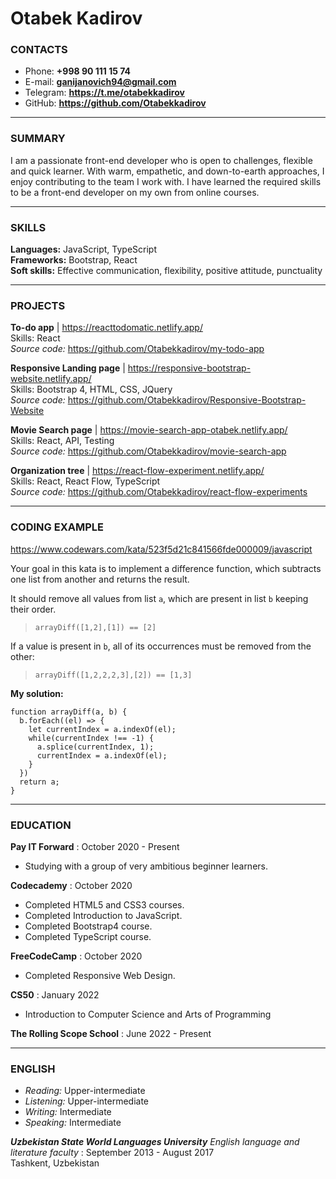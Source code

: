 # Otabek Kadirov

### CONTACTS

- Phone: **+998 90 111 15 74**
- E-mail: **<ganijanovich94@gmail.com>**
- Telegram: **<https://t.me/otabekkadirov>**
- GitHub: **<https://github.com/Otabekkadirov>**

---

### SUMMARY

I am a passionate front-end developer who is open to challenges, flexible and quick learner. With warm, empathetic, and down-to-earth approaches, I enjoy contributing to the team I work with. I have learned the required skills to be a front-end developer on my own from online courses.

---

### SKILLS

**Languages:** JavaScript, TypeScript  
**Frameworks:** Bootstrap, React  
**Soft skills:** Effective communication, flexibility, positive attitude, punctuality

---

### PROJECTS

**To-do app** | <https://reacttodomatic.netlify.app/>  
Skills: React  
_Source code:_ <https://github.com/Otabekkadirov/my-todo-app>

**Responsive Landing page** | <https://responsive-bootstrap-website.netlify.app/>  
Skills: Bootstrap 4, HTML, CSS, JQuery  
_Source code:_ <https://github.com/Otabekkadirov/Responsive-Bootstrap-Website>

**Movie Search page** | <https://movie-search-app-otabek.netlify.app/>  
Skills: React, API, Testing  
_Source code:_ <https://github.com/Otabekkadirov/movie-search-app>

**Organization tree** | <https://react-flow-experiment.netlify.app/>  
Skills: React, React Flow, TypeScript  
_Source code:_ <https://github.com/Otabekkadirov/react-flow-experiments>

---

### CODING EXAMPLE

<https://www.codewars.com/kata/523f5d21c841566fde000009/javascript>

Your goal in this kata is to implement a difference function, which subtracts one list from another and returns the result.

It should remove all values from list `a`, which are present in list `b` keeping their order.

> `arrayDiff([1,2],[1]) == [2]`

If a value is present in `b`, all of its occurrences must be removed from the other:

> `arrayDiff([1,2,2,2,3],[2]) == [1,3]`

**My solution:**

```
function arrayDiff(a, b) {
  b.forEach((el) => {
    let currentIndex = a.indexOf(el);
    while(currentIndex !== -1) {
      a.splice(currentIndex, 1);
      currentIndex = a.indexOf(el);
    }
  })
  return a;
}
```

---

### EDUCATION

**Pay IT Forward** : October 2020 - Present

- Studying with a group of very ambitious beginner learners.

**Codecademy** : October 2020

- Completed HTML5 and CSS3 courses.
- Completed Introduction to JavaScript.
- Completed Bootstrap4 course.
- Completed TypeScript course.

**FreeCodeCamp** : October 2020

- Completed Responsive Web Design.

**CS50** : January 2022

- Introduction to Computer Science and Arts of Programming

**The Rolling Scope School** : June 2022 - Present

---

### ENGLISH

- _Reading:_ Upper-intermediate
- _Listening:_ Upper-intermediate
- _Writing:_ Intermediate
- _Speaking:_ Intermediate

**_Uzbekistan State World Languages University_** _English language and literature faculty_ : September 2013 - August 2017  
Tashkent, Uzbekistan
